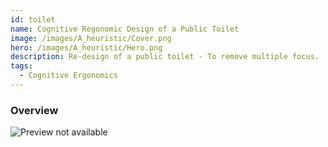 ```yaml
---
id: toilet
name: Cognitive Regonomic Design of a Public Toilet
image: /images/A_heuristic/Cover.png
hero: /images/A_heuristic/Hero.png
description: Re-design of a public toilet - To remove multiple focus.
tags:
  - Cognitive Ergonomics
---
```

### Overview




![Preview not available](/images/A_heuristic/2.png)
